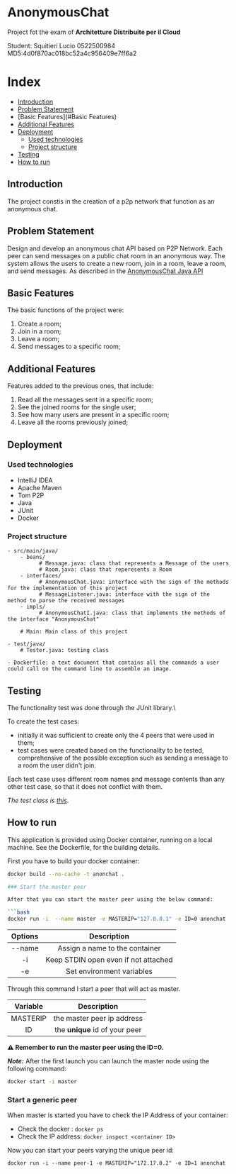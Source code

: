 # AnonymousChat

Project fot the exam of **Architetture Distribuite per il Cloud**

Student: Squitieri Lucio 0522500984
MD5:4d0f870ac018bc52a4c956409e7ff6a2

# Index

* [Introduction](#Introduction)
* [Problem Statement](#Problem-Statement)
* [Basic Features](#Basic Features)
* [Additional Features](#Additional-Features)
* [Deployment](#Deployment)
    * [Used technologies](#Used-technologies)
    * [Project structure](#Project-structure)
* [Testing](#Testing)
* [How to run](#How-to-run)


## Introduction

The project constis in the creation of a p2p network that function as an anonymous chat.

## Problem Statement

Design and develop an anonymous chat API based on P2P Network. Each peer can send messages on a public chat room in an anonymous way. 
The system allows the users to create a new room, join in a room, leave a room, and send messages. As described in the
[AnonymousChat Java API](https://github.com/spagnuolocarmine/distributedsystems-unisa/blob/master/homework/AnonymousChat.java)

## Basic Features

The basic functions of the project were:

1. Create a room;
2. Join in a room;
3. Leave a room;
4. Send messages to a specific room;

## Additional Features

Features added to the previous ones, that include:

1. Read all the messages sent in a specific room;
2. See the joined rooms for the single user;
3. See how many users are present in a specific room;
4. Leave all the rooms previously joined;

## Deployment

### Used technologies

- IntelliJ IDEA
- Apache Maven
- Tom P2P
- Java
- JUnit
- Docker

### Project structure

    - src/main/java/
	    - beans/
              # Message.java: class that represents a Message of the users
              # Room.java: class that reperesents a Room
	    - interfaces/
              # AnonymousChat.java: interface with the sign of the methods for the implementation of this project
              # MessageListener.java: interface with the sign of the method to parse the received messages
        - impls/
              # AnonymousChatI.java: class that implements the methods of the interface "AnonymousChat"
	    
        # Main: Main class of this project

    - test/java/
        # Tester.java: testing class

    - Dockerfile: a text document that contains all the commands a user could call on the command line to assemble an image.

## Testing

The functionality test was done through the JUnit library.\

To create the test cases:

- initially it was sufficient to create only the 4 peers that were used in them;
- test cases were created based on the functionality to be tested, comprehensive of the possible exception such as sending a message to a room the user didn't join.

Each test case uses different room names and message contents than any other test case, so that it does not conflict
with them.

*The test class is [this](./src/test/java/Tester.java)*.

## How to run

This application is provided using Docker container, running on a local machine. See the Dockerfile, for the building
details.

First you have to build your docker container:

```bash
docker build --no-cache -t anonchat .

### Start the master peer

After that you can start the master peer using the below command:

```bash
docker run -i  --name master -e MASTERIP="127.0.0.1" -e ID=0 anonchat
```

| Options |                   Description                    |
|:-------:|:------------------------------------------------:|
| --name  |          Assign a name to the container          |
|   -i    |       Keep STDIN open even if not attached       |
|   -e    |            Set environment variables             |

Through this command I start a peer that will act as master.

| Variable |          Description           |
|:--------:|:------------------------------:|
| MASTERIP |   the master peer ip address   |
|    ID    | the **unique** id of your peer |

**⚠️ Remember to run the master peer using the ID=0.**

**_Note:_** After the first launch you can launch the master node using the following command:

```bash
docker start -i master
```

### Start a generic peer

When master is started you have to check the IP Address of your container:

- Check the docker <container ID>: ```docker ps```
- Check the IP address: ```docker inspect <container ID>```

Now you can start your peers varying the unique peer id:

```
docker run -i --name peer-1 -e MASTERIP="172.17.0.2" -e ID=1 anonchat
```
